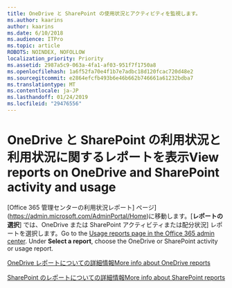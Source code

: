 ```yaml
---
title: OneDrive と SharePoint の使用状況とアクティビティを監視します。
ms.author: kaarins
author: kaarins
ms.date: 6/10/2018
ms.audience: ITPro
ms.topic: article
ROBOTS: NOINDEX, NOFOLLOW
localization_priority: Priority
ms.assetid: 2987a5c9-063a-4fa1-af03-951f7f1750a8
ms.openlocfilehash: 1a6f52fa70e4f1b7e7adbc18d120fcac720d48e2
ms.sourcegitcommit: e2864efcfb493b6e46b662b746661a61232bdba7
ms.translationtype: MT
ms.contentlocale: ja-JP
ms.lasthandoff: 01/24/2019
ms.locfileid: "29476556"
---
```

# <a name="view-reports-on-onedrive-and-sharepoint-activity-and-usage"></a><span data-ttu-id="3edfd-102">OneDrive と SharePoint の利用状況と利用状況に関するレポートを表示</span><span class="sxs-lookup"><span data-stu-id="3edfd-102">View reports on OneDrive and SharePoint activity and usage</span></span>

<span data-ttu-id="3edfd-p101">[Office 365 管理センターの利用状況レポート] ページ](https://admin.microsoft.com/AdminPortal/Home)に移動します。[**レポートの選択**] では、OneDrive または SharePoint アクティビティまたは配分状況] レポートを選択します。</span><span class="sxs-lookup"><span data-stu-id="3edfd-p101">Go to the [Usage reports page in the Office 365 admin center](https://admin.microsoft.com/AdminPortal/Home). Under **Select a report**, choose the OneDrive or SharePoint activity or usage report.</span></span> 
  
[<span data-ttu-id="3edfd-105">OneDrive レポートについての詳細情報</span><span class="sxs-lookup"><span data-stu-id="3edfd-105">More info about OneDrive reports</span></span>](https://go.microsoft.com/fwlink/?linkid=875239)
  
[<span data-ttu-id="3edfd-106">SharePoint のレポートについての詳細情報</span><span class="sxs-lookup"><span data-stu-id="3edfd-106">More info about SharePoint reports</span></span>](https://go.microsoft.com/fwlink/?linkid=875240)
  

